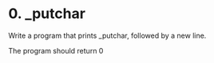 # 0. _putchar
Write a program that prints _putchar, followed by a new line.

The program should return 0

